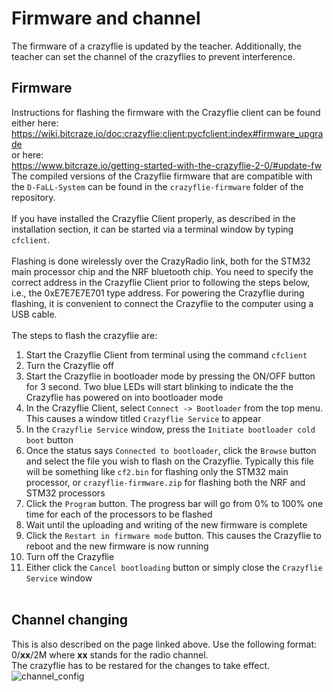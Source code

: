# Firmware and channel
The firmware of a crazyflie is updated by the teacher. Additionally, the teacher can set the channel of the crazyflies to prevent interference.<br>

## Firmware
Instructions for flashing the firmware with the Crazyflie client can be found either here:
<br>
https://wiki.bitcraze.io/doc:crazyflie:client:pycfclient:index#firmware_upgrade
<br>
or here:
<br>
https://www.bitcraze.io/getting-started-with-the-crazyflie-2-0/#update-fw
<br>
The compiled versions of the Crazyflie firmware that are compatible with the `D-FaLL-System` can be found in the `crazyflie-firmware` folder of the repository.
<br>
<br>
If you have installed the Crazyflie Client properly, as described in the installation section, it can be started via a terminal window by typing `cfclient`.
<br>
<br>
Flashing is done wirelessly over the CrazyRadio link, both for the STM32 main processor chip and the NRF bluetooth chip. You need to specify the correct address in the Crazyflie Client prior to following the steps below, i.e., the 0xE7E7E7E701 type address. For powering the Crazyflie during flashing, it is convenient to connect the Crazyflie to the computer using a USB cable.
<br>
<br>
The steps to flash the crazyflie are:
1. Start the Crazyflie Client from terminal using the command `cfclient`<br>
2. Turn the Crazyflie off<br>
3. Start the Crazyflie in bootloader mode by pressing the ON/OFF button for 3 second. Two blue LEDs will start blinking to indicate the the Crazyflie has powered on into bootloader mode<br>
4. In the Crazyflie Client, select `Connect -> Bootloader` from the top menu. This causes a window titled `Crazyflie Service` to appear<br>
5. In the `Crazyflie Service` window, press the `Initiate bootloader cold boot` button<br>
6. Once the status says `Connected to bootloader`, click the `Browse` button and select the file you wish to flash on the Crazyflie. Typically this file will be something like `cf2.bin` for flashing only the STM32 main processor, or `crazyflie-firmware.zip` for flashing both the NRF and STM32 processors<br>
7. Click the `Program` button. The progress bar will go from 0% to 100% one time for each of the processors to be flashed<br>
8. Wait until the uploading and writing of the new firmware is complete<br>
9. Click the `Restart in firmware mode` button. This causes the Crazyflie to reboot and the new firmware is now running<br>
10. Turn off the Crazyflie<br>
11. Either click the `Cancel bootloading` button or simply close the `Crazyflie Service` window<br><br>

## Channel changing
This is also described on the page linked above. Use the following format: 0/__xx__/2M where __xx__ stands for the radio channel.<br>
The crazyflie has to be restared for the changes to take effect.<br>
![channel_config](https://wiki.bitcraze.io/_media/doc:crazyflie:client:pycfclient:cfclient_cf2_config.png?w=500&tok=74d1d3)
